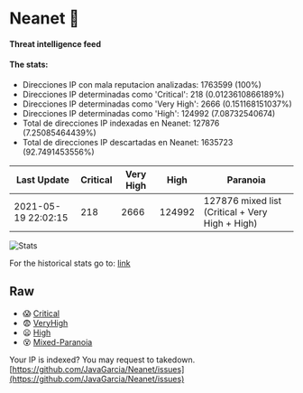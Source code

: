 # Neanet :hocho:
#### Threat intelligence feed
#### The stats:

- Direcciones IP con mala reputacion analizadas: 1763599 (100%)
- Direcciones IP determinadas como 'Critical':  218 (0.0123610866189%)
- Direcciones IP determinadas como 'Very High':  2666 (0.151168151037%)
- Direcciones IP determinadas como 'High':  124992 (7.08732540674)
- Total de direcciones IP indexadas en Neanet:  127876 (7.25085464439%)
- Total de direcciones IP descartadas en Neanet:  1635723 (92.7491453556%)

| Last Update | Critical | Very High | High | Paranoia |
| --- | --- | --- | --- | --- |
| 2021-05-19 22:02:15 | 218 | 2666 | 124992 | 127876 mixed list (Critical + Very High + High)|

![Stats](https://docs.google.com/spreadsheets/d/e/2PACX-1vSnaNMIXVabIpDJjufMlzH7poXnshF3mgd8Is1g9ytUEzVsP5my4Trn8f-xkoLLQ38xpL3HtmUexLo6/pubchart?oid=501124687&format=image)

For the historical stats go to: [link](/stats.csv)
## Raw
- :scream: [Critical](https://raw.githubusercontent.com/JavaGarcia/Neanet/master/blacklists/neanet_critical.txt)
- :fearful: [VeryHigh](https://raw.githubusercontent.com/JavaGarcia/Neanet/master/blacklists/neanet_veryHigh.txtt)
- :frowning: [High](https://raw.githubusercontent.com/JavaGarcia/Neanet/master/blacklists/neanet_high.txt)
- :dizzy_face: [Mixed-Paranoia](https://raw.githubusercontent.com/JavaGarcia/Neanet/master/blacklists/neanet_all.txt)


Your IP is indexed? You may request to takedown. [https://github.com/JavaGarcia/Neanet/issues](https://github.com/JavaGarcia/Neanet/issues)
























































































































































































































































































































































































































































































































































































































































































































































































































































































































































































































































































































































































































































































































































































































































































































































































































































































































































































































































































































































































































































































































































































































































































































































































































































































































































































































































































































































































































































































































































































































































































































































































































































































































































































































































































































































































































































































































































































































































































































































































































































































































































































































































































































































































































































































































































































































































































































































































































































































































































































































































































































































































































































































































































































































































































































































































































































































































































































































































































































































































































































































































































































































































































































































































































































































































































































































































































